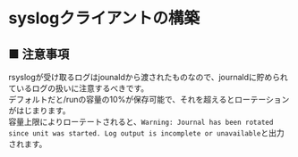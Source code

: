 # syslogクライアントの構築
## ■ 注意事項
rsyslogが受け取るログはjounaldから渡されたものなので、journaldに貯められているログの扱いに注意するべきです。  
デフォルトだと/runの容量の10%が保存可能で、それを超えるとローテーションがはじまります。  
容量上限によりローテートされると、`Warning: Journal has been rotated since unit was started. Log output is incomplete or unavailable`と出力されます。
